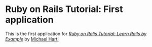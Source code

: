 # Ruby on Rails Tutorial: First application 

This is the first application for [*Ruby on Ralis Tutorial: Learn Rails by Example*](http://railstutorial.org) by [Michael Hartl](http://michaelhartl.com)

